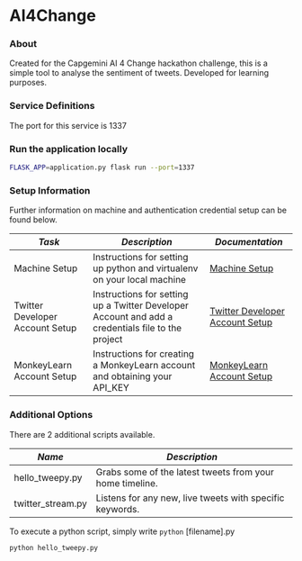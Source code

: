 AI4Change
===================
### About

Created for the Capgemini AI 4 Change hackathon challenge, this is a simple tool to analyse the sentiment of tweets. Developed for learning purposes.

### Service Definitions

The port for this service is 1337

### Run the application locally
```bash
FLASK_APP=application.py flask run --port=1337
```

### Setup Information
Further information on machine and authentication credential setup can be found below.

| *Task* | *Description* | *Documentation* |
|--------|----|----|
| Machine Setup | Instructions for setting up python and virtualenv on your local machine | [Machine Setup](docs/machine_setup.md) |
| Twitter Developer Account Setup | Instructions for setting up a Twitter Developer Account and add a credentials file to the project | [Twitter Developer Account Setup](docs/twitter_account_setup.md) |
| MonkeyLearn Account Setup | Instructions for creating a MonkeyLearn account and obtaining your API_KEY | [MonkeyLearn Account Setup](docs/monkeylearn_setup.md) |

### Additional Options

There are 2 additional scripts available.

| *Name* | *Description* |
|--------|----|
| hello_tweepy.py | Grabs some of the latest tweets from your home timeline. |
| twitter_stream.py | Listens for any new, live tweets with specific keywords. |

To execute a python script, simply write `python` [filename].py 
```
python hello_tweepy.py
```